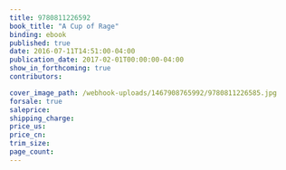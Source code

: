 ```yaml
---
title: 9780811226592
book_title: "A Cup of Rage"
binding: ebook
published: true
date: 2016-07-11T14:51:00-04:00
publication_date: 2017-02-01T00:00:00-04:00
show_in_forthcoming: true
contributors:

cover_image_path: /webhook-uploads/1467908765992/9780811226585.jpg
forsale: true
saleprice:
shipping_charge:
price_us:
price_cn:
trim_size:
page_count:
---
```


